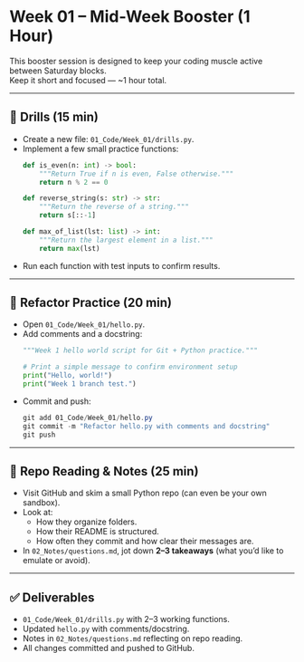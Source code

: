 # Week 01 – Mid-Week Booster (1 Hour)

This booster session is designed to keep your coding muscle active between Saturday blocks.  
Keep it short and focused — ~1 hour total.

---

## 🔹 Drills (15 min)
- Create a new file: `01_Code/Week_01/drills.py`.
- Implement a few small practice functions:
  ```python
  def is_even(n: int) -> bool:
      """Return True if n is even, False otherwise."""
      return n % 2 == 0

  def reverse_string(s: str) -> str:
      """Return the reverse of a string."""
      return s[::-1]

  def max_of_list(lst: list) -> int:
      """Return the largest element in a list."""
      return max(lst)
  ```
- Run each function with test inputs to confirm results.

---

## 🔹 Refactor Practice (20 min)
- Open `01_Code/Week_01/hello.py`.
- Add comments and a docstring:
  ```python
  """Week 1 hello world script for Git + Python practice."""

  # Print a simple message to confirm environment setup
  print("Hello, world!")
  print("Week 1 branch test.")
  ```
- Commit and push:
  ```powershell
  git add 01_Code/Week_01/hello.py
  git commit -m "Refactor hello.py with comments and docstring"
  git push
  ```

---

## 🔹 Repo Reading & Notes (25 min)
- Visit GitHub and skim a small Python repo (can even be your own sandbox).
- Look at:
  - How they organize folders.
  - How their README is structured.
  - How often they commit and how clear their messages are.
- In `02_Notes/questions.md`, jot down **2–3 takeaways** (what you’d like to emulate or avoid).

---

## ✅ Deliverables
- `01_Code/Week_01/drills.py` with 2–3 working functions.
- Updated `hello.py` with comments/docstring.
- Notes in `02_Notes/questions.md` reflecting on repo reading.
- All changes committed and pushed to GitHub.
